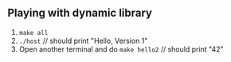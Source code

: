 ## Playing with dynamic library

1. `make all`
2. `./host` // should print "Hello, Version 1"
3. Open another terminal and do `make hello2` // should print "42"
